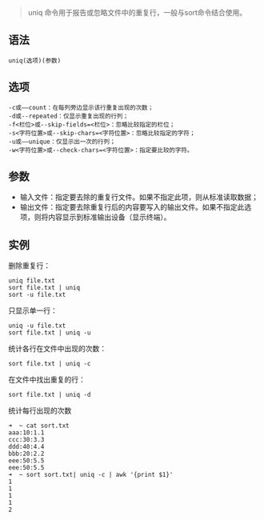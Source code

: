 > uniq 命令用于报告或忽略文件中的重复行，一般与sort命令结合使用。

语法
---
    uniq(选项)(参数)
选项
---
    -c或——count：在每列旁边显示该行重复出现的次数；
    -d或--repeated：仅显示重复出现的行列；
    -f<栏位>或--skip-fields=<栏位>：忽略比较指定的栏位；
    -s<字符位置>或--skip-chars=<字符位置>：忽略比较指定的字符；
    -u或——unique：仅显示出一次的行列；
    -w<字符位置>或--check-chars=<字符位置>：指定要比较的字符。
参数
---
- 输入文件：指定要去除的重复行文件。如果不指定此项，则从标准读取数据；
- 输出文件：指定要去除重复行后的内容要写入的输出文件。如果不指定此选项，则将内容显示到标准输出设备（显示终端）。

实例
---
删除重复行：

    uniq file.txt
    sort file.txt | uniq
    sort -u file.txt
只显示单一行：

    uniq -u file.txt
    sort file.txt | uniq -u
统计各行在文件中出现的次数：

    sort file.txt | uniq -c
在文件中找出重复的行：

    sort file.txt | uniq -d
    
    
统计每行出现的次数

    ➜  ~ cat sort.txt 
    aaa:10:1.1
    ccc:30:3.3
    ddd:40:4.4
    bbb:20:2.2
    eee:50:5.5
    eee:50:5.5
    ➜  ~ sort sort.txt| uniq -c | awk '{print $1}'
    1
    1
    1
    1
    2